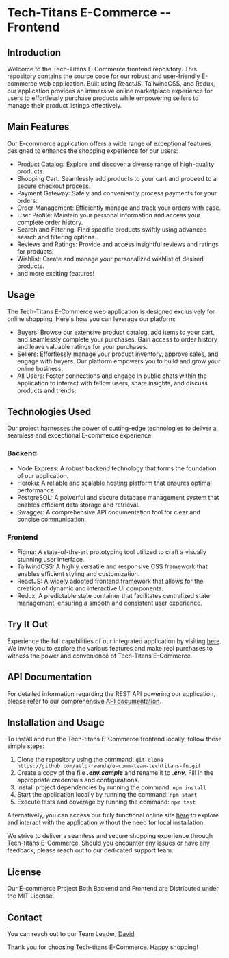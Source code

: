 # Tech-Titans E-Commerce -- Frontend


## Introduction

Welcome to the Tech-Titans E-Commerce frontend repository. This repository contains the source code for our robust and user-friendly E-commerce web application. Built using ReactJS, TailwindCSS, and Redux, our application provides an immersive online marketplace experience for users to effortlessly purchase products while empowering sellers to manage their product listings effectively.

## Main Features

Our E-commerce application offers a wide range of exceptional features designed to enhance the shopping experience for our users:

- Product Catalog: Explore and discover a diverse range of high-quality products.
- Shopping Cart: Seamlessly add products to your cart and proceed to a secure checkout process.
- Payment Gateway: Safely and conveniently process payments for your orders.
- Order Management: Efficiently manage and track your orders with ease.
- User Profile: Maintain your personal information and access your complete order history.
- Search and Filtering: Find specific products swiftly using advanced search and filtering options.
- Reviews and Ratings: Provide and access insightful reviews and ratings for products.
- Wishlist: Create and manage your personalized wishlist of desired products.
- and more exciting features!

## Usage

The Tech-Titans E-Commerce web application is designed exclusively for online shopping. Here's how you can leverage our platform:

- Buyers: Browse our extensive product catalog, add items to your cart, and seamlessly complete your purchases. Gain access to order history and leave valuable ratings for your purchases.
- Sellers: Effortlessly manage your product inventory, approve sales, and engage with buyers. Our platform empowers you to build and grow your online business.
- All Users: Foster connections and engage in public chats within the application to interact with fellow users, share insights, and discuss products and trends.

## Technologies Used

Our project harnesses the power of cutting-edge technologies to deliver a seamless and exceptional E-commerce experience:

### Backend

- Node Express: A robust backend technology that forms the foundation of our application.
- Heroku: A reliable and scalable hosting platform that ensures optimal performance.
- PostgreSQL: A powerful and secure database management system that enables efficient data storage and retrieval.
- Swagger: A comprehensive API documentation tool for clear and concise communication.

### Frontend

- Figma: A state-of-the-art prototyping tool utilized to craft a visually stunning user interface.
- TailwindCSS: A highly versatile and responsive CSS framework that enables efficient styling and customization.
- ReactJS: A widely adopted frontend framework that allows for the creation of dynamic and interactive UI components.
- Redux: A predictable state container that facilitates centralized state management, ensuring a smooth and consistent user experience.

## Try It Out

Experience the full capabilities of our integrated application by visiting [here](https://tech-titans.techsroutine.com/). We invite you to explore the various features and make real purchases to witness the power and convenience of Tech-Titans E-Commerce.

## API Documentation

For detailed information regarding the REST API powering our application, please refer to our comprehensive [API documentation](https://ecommerce-tech-titans.herokuapp.com/api-docs/).

## Installation and Usage

To install and run the Tech-titans E-Commerce frontend locally, follow these simple steps:

1. Clone the repository using the command: `git clone https://github.com/atlp-rwanda/e-comm-team-techtitans-fn.git`
2. Create a copy of the file **_.env.sample_** and rename it to **_.env_**. Fill in the appropriate credentials and configurations.
3. Install project dependencies by running the command: `npm install`
4. Start the application locally by running the command: `npm start`
5. Execute tests and coverage by running the command: `npm test`

Alternatively, you can access our fully functional online site [here](https://tech-titans.techsroutine.com/) to explore and interact with the application without the need for local installation.

We strive to deliver a seamless and secure shopping experience through Tech-titans E-Commerce. Should you encounter any issues or have any feedback, please reach out to our dedicated support team.

## License

Our E-commerce Project Both Backend and Frontend are Distributed under the MIT License.

<!-- CONTACT -->

## Contact

You can reach out to our Team Leader, [David](mailto:tuyishmirend@gmail.com)

Thank you for choosing Tech-titans E-Commerce. Happy shopping!